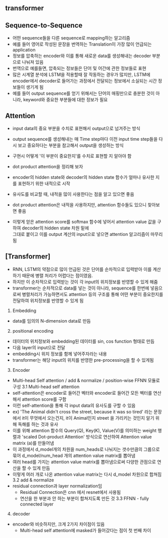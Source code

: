 ## transformer
## Sequence-to-Sequence
- 어떤 sequence들을 다른 sequence로 mapping하는 알고리즘
- 예를 들어 영어로 작성된 문장을 번역하는 Translation이 가장 많이 언급되는 application
- 정보를 압축하는 encoder와 이를 통해 새로운 data를 생성해내는 decoder 부분으로 나눠져 있음
- 번역으로 예를들면, 압축되는 정보들은 단어 및 어간에 관한 정보들로 표현
- 많은 시계열 분석에 LSTM을 적용할때 잘 작동하는 경우가 많지만, LSTM에 encoder에서 decoder로 들어가는 과정에서
  전달되는 정보에서 소실되는 시간 정보들이 생기게 됨
- 예를 들어 output sequence를 얻기 위해서는 단어의 매핑만으로 충분한 것이 아니라, keyword와 중요한 부분들에 대한 정보가 필요

## Attention
- input data의 중요 부분을 수치로 표현해서 output으로 넘겨주는 방식
- output sequence를 생성해내는 매 Time step마다 이전 input time step들을 다시 보고 
  중요하다는 부분을 참고해서 output을 생성하는 방식
- 구현시 어떻게 '이 부분이 중요한지'를 수치로 표현할 지 알아야 함
- dot product attention을 정리해 보자

- encoder의 hidden state와 decoder의 hidden state 함수가 얼마나 유사한 지를 표현하기 위한 
  내적으로 시작
- 유사도를 비교할 때, 내적을 많이 사용한다는 점을 알고 있으면 좋음
- dot product attention은 내적을 사용하지만, attention 함수들도 있으니 찾아보면 좋음
- 이렇게 얻은 attention score를 softmax 함수에 넣어서 attention value 값을 구하여 decoder의 hidden state 차원 밑에  
  그대로 붙이고 이를 output 계산의 input으로 넣으면 attention 알고리즘이 마무리 됨

## [Transformer]
- RNN, LSTM의 약점으로 많이 언급된 것은 단어를 순차적으로 입력받아 이를 계산하기 때문에
  병렬 처리가 어렵다는 점이였음.
- 하지만 이 순차적으로 입력받는 것이 각 input의 위치정보를 반영할 수  있게 해줌
- transformer는 순차적으로 data를 넣는 것이 아니라, sequence를 한번에 넣음으로써 병렬처리가 가능하면서도
  attention 등의 구조를 통해 어떤 부분이 중요한지를 전달하여 위치정보를 반영할 수 있게 됨

1. Embedding
  - data를 임의의 N-dimension data로 만듬

2.  positional encoding
  - 데이터의 위치정보와 embedding된 데이터를 sin, cos function 형태로 만듬
  - 다음 layer의 input으로 전달
  - embedding시 위치 정보를 함께 넣어주자라는 내용
  - transformer는 해당 input의 위치를 반영한 pre-processing을 할 수 있게됨

3. Encoder
  - Multi-head Self attention / add & normalize / position-wise FFNN 모듈로 구성
  3.1 Multi-head self attention
  - self-attention은 encoder로 들어간 벡터와 encoder로 들어간 모든 벡터를 연산해서 attention score를 구함
  - 이런 self-attention을 통해 각 input data의 유사도를 구할 수 있음
  - ex) 'The Animal didn't cross the street, because it was so tired' 라는 문장에서
    it이 무엇에서 오는건지, it이 Animal인지 street 을 가리키는 것인지 알기 위해 독해를 하는 것과 유사
  - 이를 위해 attention 함수의 Query(Q), Key(K), Value(V)를 의미하는 weight 행렬과
    'scaled Dot-product Attention' 방식으로 연산하여 Attention value matrix (a)를 만들어냄
  - 이 과정에서 d_model개의 차원을 num_heads로 나눠지는 갯수만큼의 그룹으로 묶어 d_model/num_head 개의
    attention value matrix를 뽑아냄
  - 여러 head를 가지는 attention value matrix를 뽑아냄으로써 다양한 관점으로 연산을 할 수 있게 만듬
  - 이렇게 여러 개로 나온 attention value matrix는 다시 d_model 차원으로 합쳐짐
 3.2 add & normalize
  - residual connection과 layer normalization임
    - Residual Connection은 cnn 에서 resnet에서 사용됨
    - 연산을 한 부분과 안 하는 부분이 합쳐지도록 만든 것
 3.3 FFNN - fully connected layer

4. decoder
- encoder와 비슷하지만, 크게 2가지 차이점이 있음
  - Multi-head self attention에 masked가 들어갔다는 점이 첫 번째 차이





